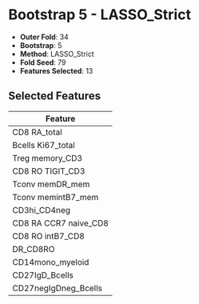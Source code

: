 # Bootstrap 5 - LASSO_Strict

- **Outer Fold**: 34
- **Bootstrap**: 5
- **Method**: LASSO_Strict
- **Fold Seed**: 79
- **Features Selected**: 13

## Selected Features

| Feature |
|---------|
| CD8 RA_total |
| Bcells Ki67_total |
| Treg memory_CD3 |
| CD8 RO TIGIT_CD3 |
| Tconv memDR_mem |
| Tconv memintB7_mem |
| CD3hi_CD4neg |
| CD8 RA CCR7 naive_CD8 |
| CD8 RO intB7_CD8 |
| DR_CD8RO |
| CD14mono_myeloid |
| CD27IgD_Bcells |
| CD27negIgDneg_Bcells |
